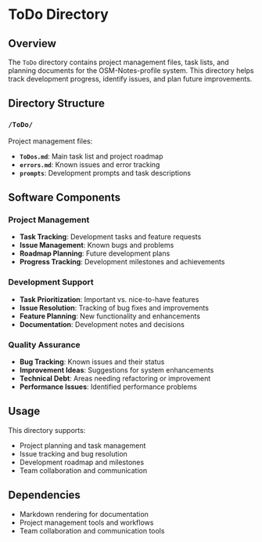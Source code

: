 # ToDo Directory

## Overview
The `ToDo` directory contains project management files, task lists, and planning documents for the OSM-Notes-profile system. This directory helps track development progress, identify issues, and plan future improvements.

## Directory Structure

### `/ToDo/`
Project management files:
- **`ToDos.md`**: Main task list and project roadmap
- **`errors.md`**: Known issues and error tracking
- **`prompts`**: Development prompts and task descriptions

## Software Components

### Project Management
- **Task Tracking**: Development tasks and feature requests
- **Issue Management**: Known bugs and problems
- **Roadmap Planning**: Future development plans
- **Progress Tracking**: Development milestones and achievements

### Development Support
- **Task Prioritization**: Important vs. nice-to-have features
- **Issue Resolution**: Tracking of bug fixes and improvements
- **Feature Planning**: New functionality and enhancements
- **Documentation**: Development notes and decisions

### Quality Assurance
- **Bug Tracking**: Known issues and their status
- **Improvement Ideas**: Suggestions for system enhancements
- **Technical Debt**: Areas needing refactoring or improvement
- **Performance Issues**: Identified performance problems

## Usage
This directory supports:
- Project planning and task management
- Issue tracking and bug resolution
- Development roadmap and milestones
- Team collaboration and communication

## Dependencies
- Markdown rendering for documentation
- Project management tools and workflows
- Team collaboration and communication tools 

